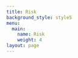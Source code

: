 ```yaml
---
title: Risk
background_style: style5
menu:
  main:
    name: Risk
    weight: 4
layout: page
---
```


